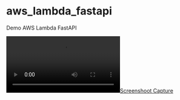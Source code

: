 # aws_lambda_fastapi
Demo AWS Lambda FastAPI


[![Screenshoot Capture](./media/demo.mp4)](./media/demo.mp4)
